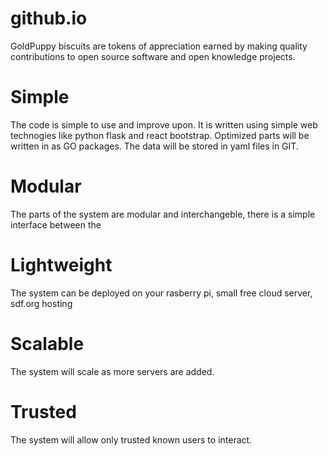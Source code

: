 # github.io
GoldPuppy biscuits are tokens of appreciation earned by making quality contributions to open source software and open knowledge projects.

# Simple
The code is simple to use and improve upon. It is written using simple web technogies like python flask and react bootstrap. Optimized parts will be written in as GO packages.
The data will be stored in yaml files in GIT.

# Modular
The parts of the system are modular and interchangeble, there is a simple interface between the

# Lightweight 
The system can be deployed on your rasberry pi, small free cloud server, sdf.org hosting

# Scalable
The system will scale as more servers are added.

# Trusted
The system will allow only trusted known users to interact. 
